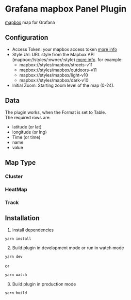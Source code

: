 # Grafana mapbox Panel Plugin

<!-- 
[![CircleCI](https://circleci.com/gh/grafana/simple-react-panel.svg?style=svg)](https://circleci.com/gh/grafana/simple-react-panel)
[![David Dependency Status](https://david-dm.org/grafana/simple-react-panel.svg)](https://david-dm.org/grafana/simple-react-panel)
[![David Dev Dependency Status](https://david-dm.org/grafana/simple-react-panel/dev-status.svg)](https://david-dm.org/grafana/simple-react-panel/?type=dev)
[![Known Vulnerabilities](https://snyk.io/test/github/grafana/simple-react-panel/badge.svg)](https://snyk.io/test/github/grafana/simple-react-panel)
[![Maintainability](https://api.codeclimate.com/v1/badges/1dee2585eb412f913cbb/maintainability)](https://codeclimate.com/github/grafana/simple-react-panel/maintainability)
[![Test Coverage](https://api.codeclimate.com/v1/badges/1dee2585eb412f913cbb/test_coverage)](https://codeclimate.com/github/grafana/simple-react-panel/test_coverage) -->

[mapbox](https://www.mapbox.com/) map for Grafana

## Configuration
- Access Token: your mapbox access token [more info](https://docs.mapbox.com/help/how-mapbox-works/access-tokens/)
- Style Url: URL style from the Mapbox API (mapbox://styles/:owner/:style) [more info](https://docs.mapbox.com/mapbox-gl-js/api/map/).
for example:
    - mapbox://styles/mapbox/streets-v11
    - mapbox://styles/mapbox/outdoors-v11
    - mapbox://styles/mapbox/light-v10
    - mapbox://styles/mapbox/dark-v10
- Initial Zoom: Starting zoom level of the map (0-24).

## Data
The plugin works, when the Format is set to Table. <br/>
The required rows are: 
- latitude (or lat)
- longitude (or lng)
- Time (or time)
- name
- value

## Map Type


### Cluster

### HeatMap

### Track

## Installation
1. Install dependencies
```BASH
yarn install
```
2. Build plugin in development mode or run in watch mode
```BASH
yarn dev
```
or
```BASH
yarn watch
```
3. Build plugin in production mode
```BASH
yarn build
```
